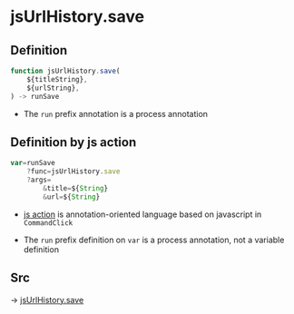 # jsUrlHistory.save

## Definition

```js.js
function jsUrlHistory.save(
	${titleString},
	${urlString},
) -> runSave
```

- The `run` prefix annotation is a process annotation
## Definition by js action

```js.js
var=runSave
	?func=jsUrlHistory.save
	?args=
		&title=${String}
		&url=${String}
```

- [js action](#) is annotation-oriented language based on javascript in `CommandClick`

- The `run` prefix definition on `var` is a process annotation, not a variable definition

## Src

-> [jsUrlHistory.save](https://github.com/puutaro/CommandClick/blob/master/app/src/main/java/com/puutaro/commandclick/fragment_lib/terminal_fragment/js_interface/system/JsUrlHistory.kt#L14)


